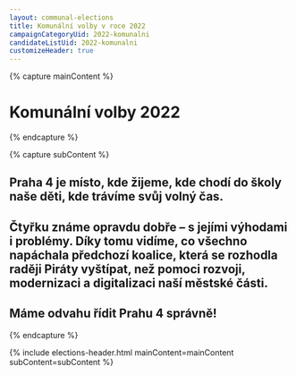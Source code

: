 ```yaml
---
layout: communal-elections
title: Komunální volby v roce 2022
campaignCategoryUid: 2022-komunalni
candidateListUid: 2022-komunalni
customizeHeader: true
---
```


{% capture mainContent %}
  <h1 class="head-alt-lg md:head-alt-xl text-center">Komunální volby 2022</h1>
{% endcapture %}

{% capture subContent %}
  <h2 class="head-xs md:head-base mt-2 text-center"><strong>Praha 4 je místo, kde žijeme, kde chodí do školy naše děti, kde trávíme svůj volný čas.</strong></h2>
  <h2 class="head-xs md:head-base mt-2 text-center">Čtyřku známe opravdu dobře – s jejími výhodami i problémy. Díky tomu vidíme, co všechno napáchala předchozí koalice, která se rozhodla raději Piráty vyštípat, než pomoci rozvoji, modernizaci a digitalizaci naší městské části.</h2>
  <h2 class="head-xs md:head-base mt-2 text-center"><strong>Máme odvahu řídit Prahu 4 správně!</strong></h2>

{% endcapture %}

{% include elections-header.html mainContent=mainContent subContent=subContent %}

